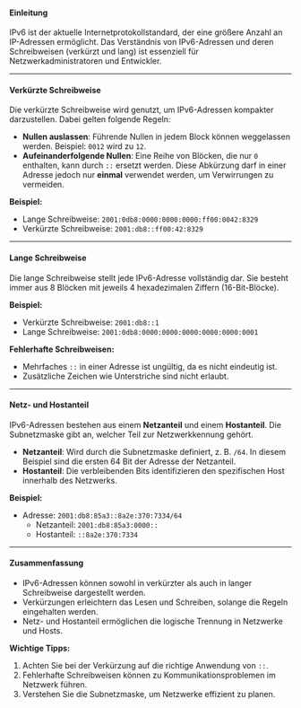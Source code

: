 #### **Einleitung**

IPv6 ist der aktuelle Internetprotokollstandard, der eine größere Anzahl an IP-Adressen ermöglicht. Das Verständnis von IPv6-Adressen und deren Schreibweisen (verkürzt und lang) ist essenziell für Netzwerkadministratoren und Entwickler.

---

#### **Verkürzte Schreibweise**

Die verkürzte Schreibweise wird genutzt, um IPv6-Adressen kompakter darzustellen. Dabei gelten folgende Regeln:

- **Nullen auslassen**: Führende Nullen in jedem Block können weggelassen werden. Beispiel: `0012` wird zu `12`.
- **Aufeinanderfolgende Nullen**: Eine Reihe von Blöcken, die nur `0` enthalten, kann durch `::` ersetzt werden. Diese Abkürzung darf in einer Adresse jedoch nur **einmal** verwendet werden, um Verwirrungen zu vermeiden.

**Beispiel:**

- Lange Schreibweise: `2001:0db8:0000:0000:0000:ff00:0042:8329`
- Verkürzte Schreibweise: `2001:db8::ff00:42:8329`

---

#### **Lange Schreibweise**

Die lange Schreibweise stellt jede IPv6-Adresse vollständig dar. Sie besteht immer aus 8 Blöcken mit jeweils 4 hexadezimalen Ziffern (16-Bit-Blöcke).

**Beispiel:**

- Verkürzte Schreibweise: `2001:db8::1`
- Lange Schreibweise: `2001:0db8:0000:0000:0000:0000:0000:0001`

**Fehlerhafte Schreibweisen:**

- Mehrfaches `::` in einer Adresse ist ungültig, da es nicht eindeutig ist.
- Zusätzliche Zeichen wie Unterstriche sind nicht erlaubt.

---

#### **Netz- und Hostanteil**

IPv6-Adressen bestehen aus einem **Netzanteil** und einem **Hostanteil**. Die Subnetzmaske gibt an, welcher Teil zur Netzwerkkennung gehört.

- **Netzanteil**: Wird durch die Subnetzmaske definiert, z. B. `/64`. In diesem Beispiel sind die ersten 64 Bit der Adresse der Netzanteil.
- **Hostanteil**: Die verbleibenden Bits identifizieren den spezifischen Host innerhalb des Netzwerks.

**Beispiel:**

- Adresse: `2001:db8:85a3::8a2e:370:7334/64`
    - Netzanteil: `2001:db8:85a3:0000::`
    - Hostanteil: `::8a2e:370:7334`

---

#### **Zusammenfassung**

- IPv6-Adressen können sowohl in verkürzter als auch in langer Schreibweise dargestellt werden.
- Verkürzungen erleichtern das Lesen und Schreiben, solange die Regeln eingehalten werden.
- Netz- und Hostanteil ermöglichen die logische Trennung in Netzwerke und Hosts.

**Wichtige Tipps:**

1. Achten Sie bei der Verkürzung auf die richtige Anwendung von `::`.
2. Fehlerhafte Schreibweisen können zu Kommunikationsproblemen im Netzwerk führen.
3. Verstehen Sie die Subnetzmaske, um Netzwerke effizient zu planen.